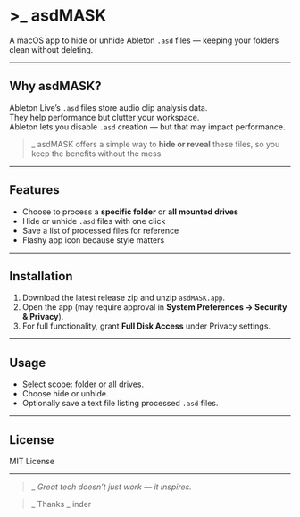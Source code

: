 # >_ asdMASK

A macOS app to hide or unhide Ableton `.asd` files — keeping your folders clean without deleting.

---

## Why asdMASK?

Ableton Live’s `.asd` files store audio clip analysis data.  
They help performance but clutter your workspace.  
Ableton lets you disable `.asd` creation — but that may impact performance.  

>_ asdMASK offers a simple way to **hide or reveal** these files, so you keep the benefits without the mess.

---

## Features

- Choose to process a **specific folder** or **all mounted drives**  
- Hide or unhide `.asd` files with one click  
- Save a list of processed files for reference  
- Flashy app icon because style matters

---

## Installation

1. Download the latest release zip and unzip `asdMASK.app`.  
2. Open the app (may require approval in **System Preferences → Security & Privacy**).  
3. For full functionality, grant **Full Disk Access** under Privacy settings.

---

## Usage

- Select scope: folder or all drives.  
- Choose hide or unhide.  
- Optionally save a text file listing processed `.asd` files.

---

## License

MIT License

---

>_ *Great tech doesn’t just work — it inspires.*

>_ Thanks
>_ inder

